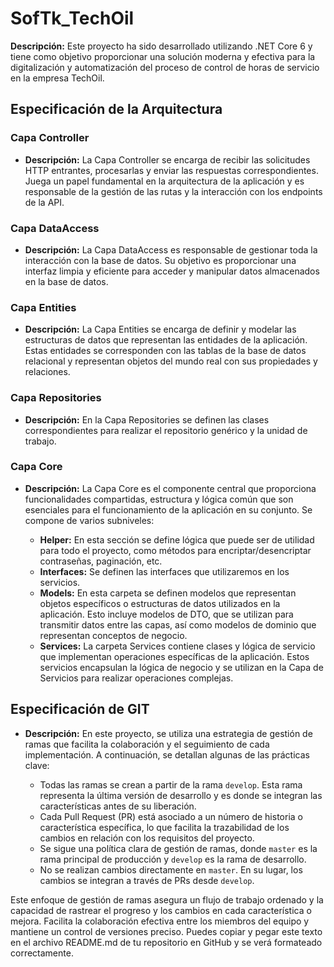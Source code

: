 # SofTk_TechOil

**Descripción:** Este proyecto ha sido desarrollado utilizando .NET Core 6 y tiene como objetivo proporcionar una solución moderna y efectiva para la digitalización y automatización del proceso de control de horas de servicio en la empresa TechOil.

## Especificación de la Arquitectura

### Capa Controller
- **Descripción:** La Capa Controller se encarga de recibir las solicitudes HTTP entrantes, procesarlas y enviar las respuestas correspondientes. Juega un papel fundamental en la arquitectura de la aplicación y es responsable de la gestión de las rutas y la interacción con los endpoints de la API.

### Capa DataAccess
- **Descripción:** La Capa DataAccess es responsable de gestionar toda la interacción con la base de datos. Su objetivo es proporcionar una interfaz limpia y eficiente para acceder y manipular datos almacenados en la base de datos.

### Capa Entities
- **Descripción:** La Capa Entities se encarga de definir y modelar las estructuras de datos que representan las entidades de la aplicación. Estas entidades se corresponden con las tablas de la base de datos relacional y representan objetos del mundo real con sus propiedades y relaciones.

### Capa Repositories
- **Descripción:** En la Capa Repositories se definen las clases correspondientes para realizar el repositorio genérico y la unidad de trabajo.

### Capa Core
- **Descripción:** La Capa Core es el componente central que proporciona funcionalidades compartidas, estructura y lógica común que son esenciales para el funcionamiento de la aplicación en su conjunto. Se compone de varios subniveles:

	- **Helper:** En esta sección se define lógica que puede ser de utilidad para todo el proyecto, como métodos para encriptar/desencriptar contraseñas, paginación, etc.
	- **Interfaces:** Se definen las interfaces que utilizaremos en los servicios.
	- **Models:** En esta carpeta se definen modelos que representan objetos específicos o estructuras de datos utilizados en la aplicación. Esto incluye modelos de DTO, que se utilizan para transmitir datos entre las capas, así como modelos de dominio que representan conceptos de negocio.
	- **Services:** La carpeta Services contiene clases y lógica de servicio que implementan operaciones específicas de la aplicación. Estos servicios encapsulan la lógica de negocio y se utilizan en la Capa de Servicios para realizar operaciones complejas.

## Especificación de GIT

- **Descripción:** En este proyecto, se utiliza una estrategia de gestión de ramas que facilita la colaboración y el seguimiento de cada implementación. A continuación, se detallan algunas de las prácticas clave:

	- Todas las ramas se crean a partir de la rama `develop`. Esta rama representa la última versión de desarrollo y es donde se integran las características antes de su liberación.
	- Cada Pull Request (PR) está asociado a un número de historia o característica específica, lo que facilita la trazabilidad de los cambios en relación con los requisitos del proyecto.
	- Se sigue una política clara de gestión de ramas, donde `master` es la rama principal de producción y `develop` es la rama de desarrollo.
	- No se realizan cambios directamente en `master`. En su lugar, los cambios se integran a través de PRs desde `develop`.

Este enfoque de gestión de ramas asegura un flujo de trabajo ordenado y la capacidad de rastrear el progreso y los cambios en cada característica o mejora. Facilita la colaboración efectiva entre los miembros del equipo y mantiene un control de versiones preciso.
Puedes copiar y pegar este texto en el archivo README.md de tu repositorio en GitHub y se verá formateado correctamente.




